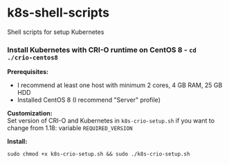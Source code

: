 # k8s-shell-scripts
Shell scripts for setup Kubernetes


### Install Kubernetes with CRI-O runtime on CentOS 8 - `cd ./crio-centos8`

**Prerequisites:**
* I recommend at least one host with minimum 2 cores, 4 GB RAM, 25 GB HDD  
* Installed CentOS 8 (I recommend "Server" profile)

**Сustomization:**  
Set version of CRI-O and Kubernetes in `k8s-crio-setup.sh` if you want to change from 1.18: variable `REQUIRED_VERSION`  

**Install:**

    sudo chmod +x k8s-crio-setup.sh && sudo ./k8s-crio-setup.sh
